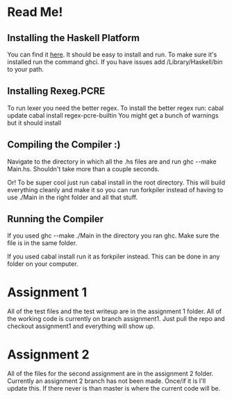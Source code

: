 # Read Me!

## Installing the Haskell Platform
You can find it [here](http://www.haskell.org/platform/).
It should be easy to install and run. To make sure it's installed run the command ghci. If you have issues add /Library/Haskell/bin to your path. 

## Installing Rexeg.PCRE
To run lexer you need the better regex. To install the better regex run: 
	cabal update
	cabal install regex-pcre-builtin
You might get a bunch of warnings but it should install

## Compiling the Compiler :)
Navigate to the directory in which all the .hs files are and run ghc --make Main.hs. Shouldn't take more than a couple seconds.

Or! To be super cool just run cabal install in the root directory. This
will build everything cleanly and make it so you can run forkpiler <filename>
instead of having to use ./Main in the right folder and all that stuff.

## Running the Compiler
If you used ghc --make ./Main <file to compile> in the directory you ran ghc. Make sure the file is in the same folder.

If you used cabal install run it as forkpiler <file to compiler> instead. This
can be done in any folder on your computer. 

# Assignment 1
All of the test files and the test writeup are in the assignment 1 folder. All of the working code is currently on branch assignment1. Just pull the repo and checkout assignment1 and everything will show up.

# Assignment 2
All of the files for the second assignment are in the assignment 2 folder. Currently an assignment 2 branch has not been made. Once/if it is I'll update this. If there never is than master is where the current code will be.
